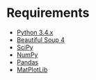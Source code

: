 Requirements
============

* [Python 3.4.x](https://www.python.org/download/)
* [Beautiful Soup 4](http://www.crummy.com/software/BeautifulSoup/)
* [SciPy](http://www.scipy.org/)
* [NumPy](http://www.numpy.org/)
* [Pandas](http://pandas.pydata.org/)
* [MatPlotLib](http://matplotlib.org/)
